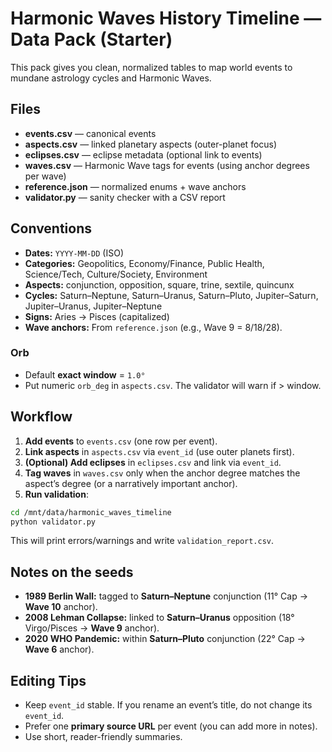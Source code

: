 # Harmonic Waves History Timeline — Data Pack (Starter)

This pack gives you clean, normalized tables to map world events to mundane astrology cycles and Harmonic Waves.

## Files
- **events.csv** — canonical events
- **aspects.csv** — linked planetary aspects (outer-planet focus)
- **eclipses.csv** — eclipse metadata (optional link to events)
- **waves.csv** — Harmonic Wave tags for events (using anchor degrees per wave)
- **reference.json** — normalized enums + wave anchors
- **validator.py** — sanity checker with a CSV report

## Conventions
- **Dates:** `YYYY-MM-DD` (ISO)
- **Categories:** Geopolitics, Economy/Finance, Public Health, Science/Tech, Culture/Society, Environment
- **Aspects:** conjunction, opposition, square, trine, sextile, quincunx
- **Cycles:** Saturn–Neptune, Saturn–Uranus, Saturn–Pluto, Jupiter–Saturn, Jupiter–Uranus, Jupiter–Neptune
- **Signs:** Aries → Pisces (capitalized)
- **Wave anchors:** From `reference.json` (e.g., Wave 9 = 8/18/28).

### Orb
- Default **exact window** = `1.0°`
- Put numeric `orb_deg` in `aspects.csv`. The validator will warn if > window.

## Workflow
1. **Add events** to `events.csv` (one row per event).
2. **Link aspects** in `aspects.csv` via `event_id` (use outer planets first).
3. **(Optional) Add eclipses** in `eclipses.csv` and link via `event_id`.
4. **Tag waves** in `waves.csv` only when the anchor degree matches the aspect’s degree (or a narratively important anchor).
5. **Run validation**:

```bash
cd /mnt/data/harmonic_waves_timeline
python validator.py
```

This will print errors/warnings and write `validation_report.csv`.

## Notes on the seeds
- **1989 Berlin Wall:** tagged to **Saturn–Neptune** conjunction (11° Cap → **Wave 10** anchor).
- **2008 Lehman Collapse:** linked to **Saturn–Uranus** opposition (18° Virgo/Pisces → **Wave 9** anchor).
- **2020 WHO Pandemic:** within **Saturn–Pluto** conjunction (22° Cap → **Wave 6** anchor).

## Editing Tips
- Keep `event_id` stable. If you rename an event’s title, do not change its `event_id`.
- Prefer one **primary source URL** per event (you can add more in notes).
- Use short, reader-friendly summaries.
